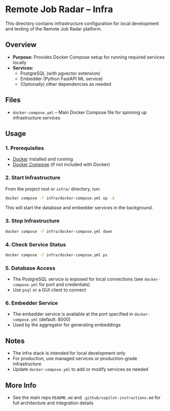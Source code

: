 # Remote Job Radar – Infra

This directory contains infrastructure configuration for local development and testing of the Remote Job Radar platform.

## Overview

- **Purpose:** Provides Docker Compose setup for running required services locally
- **Services:**
  - PostgreSQL (with pgvector extension)
  - Embedder (Python FastAPI ML service)
  - (Optionally) other dependencies as needed

## Files

- `docker-compose.yml` – Main Docker Compose file for spinning up infrastructure services

## Usage

### 1. Prerequisites

- [Docker](https://www.docker.com/get-started) installed and running
- [Docker Compose](https://docs.docker.com/compose/) (if not included with Docker)

### 2. Start Infrastructure

From the project root or `infra/` directory, run:

```bash
docker compose -f infra/docker-compose.yml up -d
```

This will start the database and embedder services in the background.

### 3. Stop Infrastructure

```bash
docker compose -f infra/docker-compose.yml down
```

### 4. Check Service Status

```bash
docker compose -f infra/docker-compose.yml ps
```

### 5. Database Access

- The PostgreSQL service is exposed for local connections (see `docker-compose.yml` for port and credentials)
- Use `psql` or a GUI client to connect

### 6. Embedder Service

- The embedder service is available at the port specified in `docker-compose.yml` (default: 8000)
- Used by the aggregator for generating embeddings

## Notes

- The infra stack is intended for local development only
- For production, use managed services or production-grade infrastructure
- Update `docker-compose.yml` to add or modify services as needed

## More Info

- See the main repo `README.md` and `.github/copilot-instructions.md` for full architecture and integration details
